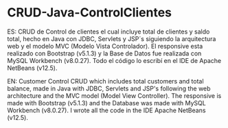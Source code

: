 # CRUD-Java-ControlClientes
ES:
CRUD de Control de clientes el cual incluye total de clientes y saldo total, hecho en Java con JDBC, Servlets y JSP´s siguiendo la arquitectura web y el modelo MVC (Modelo Vista Controlador).
El responsive esta realizado con Bootstrap (v5.1.3) y la Base de Datos fue realizada con MySQL Workbench (v8.0.27). Todo el código lo escribí en el IDE de Apache NetBeans (v12.5).

EN:
Customer Control CRUD which includes total customers and total balance, made in Java with JDBC, Servlets and JSP's following the web architecture and the MVC model (Model View Controller).
The responsive is made with Bootstrap (v5.1.3) and the Database was made with MySQL Workbench (v8.0.27). I wrote all the code in the IDE Apache NetBeans (v12.5).
